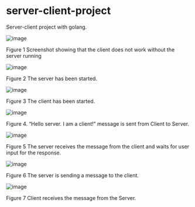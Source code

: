 # server-client-project
Server-client project with golang.

 ![image](https://user-images.githubusercontent.com/68692720/137642307-f47ad9f2-2c56-4308-bdad-e7f22b9dc9f9.png)
 
Figure 1 Screenshot showing that the client does not work without the server running

 ![image](https://user-images.githubusercontent.com/68692720/137642324-5d8abb1f-4181-4918-a6a6-e2a3dde97eea.png)
 
Figure 2 The server has been started.

 ![image](https://user-images.githubusercontent.com/68692720/137642336-ac854ad2-0a0d-4857-9ebb-04fa901e53f7.png)
 
Figure 3 The client has been started.

 ![image](https://user-images.githubusercontent.com/68692720/137642347-00afdcab-ec58-48a2-8a1b-f9a8a9b6e742.png)
 
Figure 4. “Hello server. I am a client!” message is sent from Client to Server.

![image](https://user-images.githubusercontent.com/68692720/137642371-718e24ce-e9e0-4af2-898d-ee3f1bb537d0.png)

Figure 5 The server receives the message from the client and waits for user input for the response.

![image](https://user-images.githubusercontent.com/68692720/137642379-56e2d59f-f672-4861-9b84-3c3237455b9b.png)

Figure 6 The server is sending a message to the client.

![image](https://user-images.githubusercontent.com/68692720/137642385-cf99f810-fc64-4e10-b4a3-2dfd2b2c6809.png)

Figure 7 Client receives the message from the Server.

